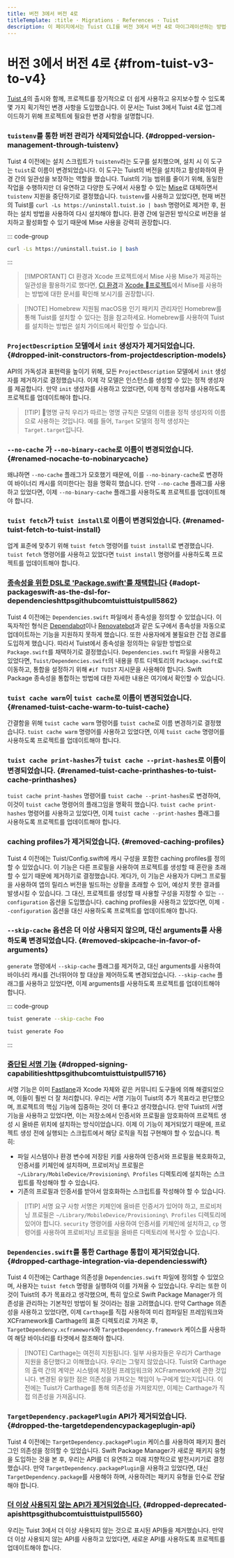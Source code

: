 ```yaml
---
title: 버전 3에서 버전 4로
titleTemplate: :title · Migrations · References · Tuist
description: 이 페이지에서는 Tuist CLI를 버전 3에서 버전 4로 마이그레이션하는 방법을 설명합니다.
---
```


# 버전 3에서 버전 4로 {#from-tuist-v3-to-v4}

[Tuist 4](https://github.com/tuist/tuist/releases/tag/4.0.0)의 출시와 함께, 프로젝트를 장기적으로 더 쉽게 사용하고 유지보수할 수 있도록 몇 가지 획기적인 변경 사항을 도입했습니다. 이 문서는 Tuist 3에서 Tuist 4로 업그레이드하기 위해 프로젝트에 필요한 변경 사항을 설명합니다.

### `tuistenv`를 통한 버전 관리가 삭제되었습니다. {#dropped-version-management-through-tuistenv}

Tuist 4 이전에는 설치 스크립트가 `tuistenv`라는 도구를 설치했으며, 설치 시 이 도구는 `tuist`로 이름이 변경되었습니다. 이 도구는 Tuist의 버전을 설치하고 활성화하여 환경 간의 일관성을 보장하는 역할을 했습니다. Tuist의 기능 범위를 줄이기 위해, 동일한 작업을 수행하지만 더 유연하고 다양한 도구에서 사용할 수 있는 [Mise](https://mise.jdx.dev/)로 대체하면서 `tuistenv` 지원을 중단하기로 결정했습니다. `tuistenv`를 사용하고 있었다면, 현재 버전의 Tuist를 `curl -Ls https://uninstall.tuist.io | bash` 명령어로 제거한 후, 원하는 설치 방법을 사용하여 다시 설치해야 합니다. 환경 간에 일관된 방식으로 버전을 설치하고 활성화할 수 있기 때문에 Mise 사용을 강력히 권장합니다.

::: code-group

```bash [Uninstall tuistenv]
curl -Ls https://uninstall.tuist.io | bash
```

:::

> [!IMPORTANT] CI 환경과 Xcode 프로젝트에서 Mise 사용
> Mise가 제공하는 일관성을 활용하기로 했다면, [CI 환경](https://mise.jdx.dev/continuous-integration.html)과 [Xcode 프로젝트](https://mise.jdx.dev/ide-integration.html#xcode)에서 Mise를 사용하는 방법에 대한 문서를 확인해 보시기를 권장합니다.

> [!NOTE] Homebrew 지원됨
> macOS용 인기 패키지 관리자인 Homebrew를 통해 Tuist를 설치할 수 있다는 점을 참고하세요. Homebrew를 사용하여 Tuist를 설치하는 방법은 <LocalizedLink href="/guides/quick-start/install-tuist#alternative-homebrew">설치 가이드</LocalizedLink>에서 확인할 수 있습니다.

### `ProjectDescription` 모델에서 `init` 생성자가 제거되었습니다. {#dropped-init-constructors-from-projectdescription-models}

API의 가독성과 표현력을 높이기 위해, 모든 `ProjectDescription` 모델에서 `init` 생성자를 제거하기로 결정했습니다. 이제 각 모델은 인스턴스를 생성할 수 있는 정적 생성자를 제공합니다. 만약 `init` 생성자를 사용하고 있었다면, 이제 정적 생성자를 사용하도록 프로젝트를 업데이트해야 합니다.

> [!TIP] 명명 규칙
> 우리가 따르는 명명 규칙은 모델의 이름을 정적 생성자의 이름으로 사용하는 것입니다. 예를 들어, `Target` 모델의 정적 생성자는 `Target.target`입니다.

### `--no-cache` 가 `--no-binary-cache`로 이름이 변경되었습니다. {#renamed-nocache-to-nobinarycache}

왜냐하면 `--no-cache` 플래그가 모호했기 때문에, 이를 `--no-binary-cache`로 변경하여 바이너리 캐시를 의미한다는 점을 명확히 했습니다. 만약 `--no-cache` 플래그를 사용하고 있었다면, 이제 `--no-binary-cache` 플래그를 사용하도록 프로젝트를 업데이트해야 합니다.

### `tuist fetch`가 `tuist install`로 이름이 변경되었습니다. {#renamed-tuist-fetch-to-tuist-install}

업계 표준에 맞추기 위해 `tuist fetch` 명령어를 `tuist install`로 변경했습니다. `tuist fetch` 명령어를 사용하고 있었다면 `tuist install` 명령어를 사용하도록 프로젝트를 업데이트해야 합니다.

### [종속성을 위한 DSL로 'Package.swift'를 채택합니다](https://github.com/tuist/tuist/pull/5862) {#adopt-packageswift-as-the-dsl-for-dependencieshttpsgithubcomtuisttuistpull5862}

Tuist 4 이전에는 `Dependencies.swift` 파일에서 종속성을 정의할 수 있었습니다. 이 독자적인 형식은 [Dependabot](https://github.com/dependabot)이나 [Renovatebot](https://github.com/renovatebot/renovate)과 같은 도구에서 종속성을 자동으로 업데이트하는 기능을 지원하지 못하게 했습니다. 또한 사용자에게 불필요한 간접 경로를 도입하게 했습니다. 따라서 Tuist에서 종속성을 정의하는 유일한 방법으로 `Package.swift`를 채택하기로 결정했습니다. `Dependencies.swift` 파일을 사용하고 있었다면, `Tuist/Dependencies.swift`의 내용을 루트 디렉토리의 `Package.swift`로 이동하고, 통합을 설정하기 위해 `#if TUIST` 지시문을 사용해야 합니다. Swift Package 종속성을 통합하는 방법에 대한 자세한 내용은 <LocalizedLink href="/guides/develop/projects/dependencies#swift-packages">여기</LocalizedLink>에서 확인할 수 있습니다.

### `tuist cache warm`이 `tuist cache`로 이름이 변경되었습니다. {#renamed-tuist-cache-warm-to-tuist-cache}

간결함을 위해 `tuist cache warm` 명령어를 `tuist cache`로 이름 변경하기로 결정했습니다. `tuist cache warm` 명령어를 사용하고 있었다면, 이제 `tuist cache` 명령어를 사용하도록 프로젝트를 업데이트해야 합니다.

### `tuist cache print-hashes`가 `tuist cache --print-hashes`로 이름이 변경되었습니다. {#renamed-tuist-cache-printhashes-to-tuist-cache-printhashes}

`tuist cache print-hashes` 명령어를 `tuist cache --print-hashes`로 변경하여, 이것이 `tuist cache` 명령어의 플래그임을 명확히 했습니다. `tuist cache print-hashes` 명령어를 사용하고 있었다면, 이제 `tuist cache --print-hashes` 플래그를 사용하도록 프로젝트를 업데이트해야 합니다.

### caching profiles가 제거되었습니다. {#removed-caching-profiles}

Tuist 4 이전에는 Tuist/Config.swift에 캐시 구성을 포함한 caching profiles를 정의할 수 있었습니다. 이 기능은 다른 프로필을 사용하여 프로젝트를 생성할 때 혼란을 초래할 수 있기 때문에 제거하기로 결정했습니다. 게다가, 이 기능은 사용자가 디버그 프로필을 사용하여 앱의 릴리스 버전을 빌드하는 상황을 초래할 수 있어, 예상치 못한 결과를 발생시킬 수 있습니다. 그 대신, 프로젝트를 생성할 때 사용할 구성을 지정할 수 있는 `--configuration` 옵션을 도입했습니다. caching profiles을 사용하고 있었다면, 이제 `--configuration` 옵션을 대신 사용하도록 프로젝트를 업데이트해야 합니다.

### `--skip-cache` 옵션은 더 이상 사용되지 않으며, 대신 arguments를 사용하도록 변경되었습니다. {#removed-skipcache-in-favor-of-arguments}

`generate` 명령에서 `--skip-cache` 플래그를 제거하고, 대신 arguments를 사용하여 바이너리 캐시를 건너뛰어야 할 대상을 제어하도록 변경되었습니다. `--skip-cache` 플래그를 사용하고 있었다면, 이제 arguments를 사용하도록 프로젝트를 업데이트해야 합니다.

::: code-group

```bash [Before]
tuist generate --skip-cache Foo
```

```bash [After]
tuist generate Foo
```

:::

### [중단된 서명 기능](https://github.com/tuist/tuist/pull/5716) {#dropped-signing-capabilitieshttpsgithubcomtuisttuistpull5716}

서명 기능은 이미 [Fastlane](https://fastlane.tools/)과 Xcode 자체와 같은 커뮤니티 도구들에 의해 해결되었으며, 이들이 훨씬 더 잘 처리합니다. 우리는 서명 기능이 Tuist의 추가 목표라고 판단했으며, 프로젝트의 핵심 기능에 집중하는 것이 더 좋다고 생각했습니다. 만약 Tuist의 서명 기능을 사용하고 있었다면, 이는 저장소에서 인증서와 프로필을 암호화하여 프로젝트 생성 시 올바른 위치에 설치하는 방식이었습니다. 이제 이 기능이 제거되었기 때문에, 프로젝트 생성 전에 실행되는 스크립트에서 해당 로직을 직접 구현해야 할 수 있습니다. 특히:

- 파일 시스템이나 환경 변수에 저장된 키를 사용하여 인증서와 프로필을 복호화하고, 인증서를 키체인에 설치하며, 프로비저닝 프로필은 `~/Library/MobileDevice/Provisioning\ Profiles` 디렉토리에 설치하는 스크립트를 작성해야 할 수 있습니다.
- 기존의 프로필과 인증서를 받아서 암호화하는 스크립트를 작성해야 할 수 있습니다.

> [!TIP] 서명 요구 사항
> 서명은 키체인에 올바른 인증서가 있어야 하고, 프로비저닝 프로필은 `~/Library/MobileDevice/Provisioning\ Profiles` 디렉토리에 있어야 합니다. `security` 명령어를 사용하여 인증서를 키체인에 설치하고, `cp` 명령어를 사용하여 프로비저닝 프로필을 올바른 디렉토리에 복사할 수 있습니다.

### `Dependencies.swift`를 통한 Carthage 통합이 제거되었습니다. {#dropped-carthage-integration-via-dependenciesswift}

Tuist 4 이전에는 Carthage 의존성을 `Dependencies.swift` 파일에 정의할 수 있었으며, 사용자는 `tuist fetch` 명령을 실행하여 이를 가져올 수 있었습니다. 우리는 또한 이것이 Tuist의 추가 목표라고 생각했으며, 특히 앞으로 Swift Package Manager가 의존성을 관리하는 기본적인 방법이 될 것이라는 점을 고려했습니다. 만약 Carthage 의존성을 사용하고 있었다면, 이제 `Carthage`를 직접 사용하여 미리 컴파일된 프레임워크와 XCFramework를 Carthage의 표준 디렉토리로 가져온 후, `TargetDependency.xcframework`와 `TargetDependency.framework` 케이스를 사용하여 해당 바이너리를 타겟에서 참조해야 합니다.

> [!NOTE] Carthage는 여전히 지원됩니다.
> 일부 사용자들은 우리가 Carthage 지원을 중단했다고 이해했습니다. 우리는 그렇지 않았습니다. Tuist와 Carthage의 출력 간의 계약은 시스템에 저장된 프레임워크와 XCFramework에 관한 것입니다. 변경된 유일한 점은 의존성을 가져오는 책임이 누구에게 있는지입니다. 이전에는 Tuist가 Carthage를 통해 의존성을 가져왔지만, 이제는 Carthage가 직접 의존성을 가져옵니다.

### `TargetDependency.packagePlugin` API가 제거되었습니다. {#dropped-the-targetdependencypackageplugin-api}

Tuist 4 이전에는 `TargetDependency.packagePlugin` 케이스를 사용하여 패키지 플러그인 의존성을 정의할 수 있었습니다. Swift Package Manager가 새로운 패키지 유형을 도입하는 것을 본 후, 우리는 API를 더 유연하고 미래 지향적으로 발전시키기로 결정했습니다. 만약 `TargetDependency.packagePlugin`을 사용하고 있었다면, 대신 `TargetDependency.package`를 사용해야 하며, 사용하려는 패키지 유형을 인수로 전달해야 합니다.

### [더 이상 사용되지 않는 API가 제거되었습니다.](https://github.com/tuist/tuist/pull/5560) {#dropped-deprecated-apishttpsgithubcomtuisttuistpull5560}

우리는 Tuist 3에서 더 이상 사용되지 않는 것으로 표시된 API들을 제거했습니다. 만약 더 이상 사용되지 않는 API를 사용하고 있었다면, 새로운 API를 사용하도록 프로젝트를 업데이트해야 합니다.
